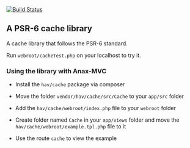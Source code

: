 [![Build Status](https://travis-ci.org/ohavsvik/CachePsr6.svg?branch=master)](https://travis-ci.org/ohavsvik/CachePsr6)

## A PSR-6 cache library


A cache library that follows the PSR-6 standard.

Run `webroot/cacheTest.php` on your localhost to try it.

### Using the library with Anax-MVC

- Install the `hav/cache` package via composer
- Move the folder `vendor/hav/cache/src/Cache` to your `app/src` folder

- Add the `hav/cache/webroot/index.php` file to your `webroot` folder
- Create folder named `Cache` in your `app/views` folder and move the `hav/cache/webroot/example.tpl.php` file to it

- Use the route `cache` to view the example
